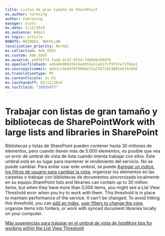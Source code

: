 ```yaml
---
title: Listas de gran tamaño de SharePoint
ms.author: toresing
author: tomresing
manager: scotv
ms.date: 2/12/2018
ms.audience: Admin
ms.topic: article
ROBOTS: NOINDEX, NOFOLLOW
localization_priority: Normal
ms.collection: Adm_O365
ms.custom: Adm_O365
ms.assetid: ee07bf74-7aeb-4c47-8f5d-f496d6c09d79
ms.openlocfilehash: e4648b986d34cbedd55e1ce61fcf9f57e71fbde1
ms.sourcegitcommit: dd43cc0a9470f98b8ef2a3787c823801d674c666
ms.translationtype: MT
ms.contentlocale: es-ES
ms.lasthandoff: 02/12/2019
ms.locfileid: "29935477"
---
```

# <a name="work-with-large-lists-and-libraries-in-sharepoint"></a><span data-ttu-id="fff61-102">Trabajar con listas de gran tamaño y bibliotecas de SharePoint</span><span class="sxs-lookup"><span data-stu-id="fff61-102">Work with large lists and libraries in SharePoint</span></span>

<span data-ttu-id="fff61-p101">Bibliotecas y listas de SharePoint pueden contener hasta 30 millones de elementos, pero cuando tienen más de 5.000 elementos, es posible que vea un error de umbral de vista de lista cuando intenta trabajar con ellos. Este umbral está en su lugar para mantener el rendimiento del servicio. No se puede cambiar. Para evitar usar este umbral, se puede [Agregar un índice](https://go.microsoft.com/fwlink/?linkid=867784), [los filtros de usuario para cambiar la vista](https://go.microsoft.com/fwlink/?linkid=867786), organizar los elementos en las carpetas o trabajar con bibliotecas de documentos sincronizada localmente en su equipo.</span><span class="sxs-lookup"><span data-stu-id="fff61-p101">SharePoint lists and libraries can contain up to 30 million items, but when they have more than 5,000 items, you might see a List View Threshold error when you try to work with them. This threshold is in place to maintain performance of the service. It can't be changed. To avoid hitting this threshold, you can [add an index](https://go.microsoft.com/fwlink/?linkid=867784), [user filters to change the view](https://go.microsoft.com/fwlink/?linkid=867786), organize items into folders, or work with synced document libraries locally on your computer.</span></span> 
  
[<span data-ttu-id="fff61-107">Más sugerencias para trabajar en el umbral de vista de lista</span><span class="sxs-lookup"><span data-stu-id="fff61-107">More tips for working within the List View Threshold</span></span>](https://go.microsoft.com/fwlink/?linkid=867787)
  

